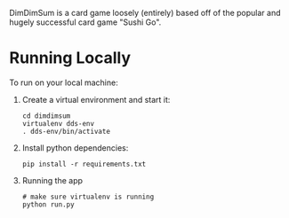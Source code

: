 DimDimSum is a card game loosely (entirely) based off of the popular and hugely successful card game "Sushi Go".

# Running Locally

To run on your local machine:

1. Create a virtual environment and start it:

    ```
    cd dimdimsum
    virtualenv dds-env
    . dds-env/bin/activate
    ```

2. Install python dependencies:

    ```
    pip install -r requirements.txt
    ```

3. Running the app

    ```
    # make sure virtualenv is running
    python run.py
    ```
